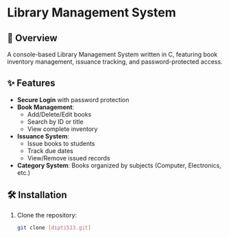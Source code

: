 # Library Management System

## 📖 Overview
A console-based Library Management System written in C, featuring book inventory management, issuance tracking, and password-protected access.

## ✨ Features
- **Secure Login** with password protection
- **Book Management**:
  - Add/Delete/Edit books
  - Search by ID or title
  - View complete inventory
- **Issuance System**:
  - Issue books to students
  - Track due dates
  - View/Remove issued records
- **Category System**: Books organized by subjects (Computer, Electronics, etc.)

## 🛠️ Installation
1. Clone the repository:
   ```bash
   git clone [dipti513.git]
